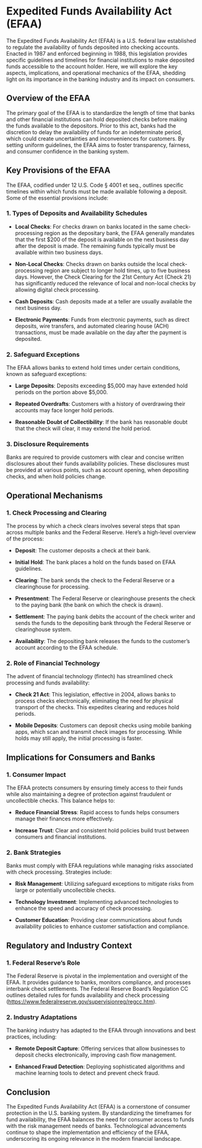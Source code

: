 # Expedited Funds Availability Act (EFAA)

The Expedited Funds Availability Act (EFAA) is a U.S. federal law established to regulate the availability of funds deposited into checking accounts. Enacted in 1987 and enforced beginning in 1988, this legislation provides specific guidelines and timelines for financial institutions to make deposited funds accessible to the account holder. Here, we will explore the key aspects, implications, and operational mechanics of the EFAA, shedding light on its importance in the banking industry and its impact on consumers.

## Overview of the EFAA

The primary goal of the EFAA is to standardize the length of time that banks and other financial institutions can hold deposited checks before making the funds available to the depositors. Prior to this act, banks had the discretion to delay the availability of funds for an indeterminate period, which could create uncertainties and inconveniences for customers. By setting uniform guidelines, the EFAA aims to foster transparency, fairness, and consumer confidence in the banking system.

## Key Provisions of the EFAA

The EFAA, codified under 12 U.S. Code § 4001 et seq., outlines specific timelines within which funds must be made available following a deposit. Some of the essential provisions include:

### 1. Types of Deposits and Availability Schedules

- **Local Checks**: For checks drawn on banks located in the same check-processing region as the depositary bank, the EFAA generally mandates that the first $200 of the deposit is available on the next business day after the deposit is made. The remaining funds typically must be available within two business days.
  
- **Non-Local Checks**: Checks drawn on banks outside the local check-processing region are subject to longer hold times, up to five business days. However, the Check Clearing for the 21st Century Act (Check 21) has significantly reduced the relevance of local and non-local checks by allowing digital check processing.
  
- **Cash Deposits**: Cash deposits made at a teller are usually available the next business day.
  
- **Electronic Payments**: Funds from electronic payments, such as direct deposits, wire transfers, and automated clearing house (ACH) transactions, must be made available on the day after the payment is deposited.

### 2. Safeguard Exceptions

The EFAA allows banks to extend hold times under certain conditions, known as safeguard exceptions:

- **Large Deposits**: Deposits exceeding $5,000 may have extended hold periods on the portion above $5,000.
  
- **Repeated Overdrafts**: Customers with a history of overdrawing their accounts may face longer hold periods.
  
- **Reasonable Doubt of Collectibility**: If the bank has reasonable doubt that the check will clear, it may extend the hold period.

### 3. Disclosure Requirements

Banks are required to provide customers with clear and concise written disclosures about their funds availability policies. These disclosures must be provided at various points, such as account opening, when depositing checks, and when hold policies change.

## Operational Mechanisms

### 1. Check Processing and Clearing

The process by which a check clears involves several steps that span across multiple banks and the Federal Reserve. Here’s a high-level overview of the process:

- **Deposit**: The customer deposits a check at their bank.
  
- **Initial Hold**: The bank places a hold on the funds based on EFAA guidelines.
  
- **Clearing**: The bank sends the check to the Federal Reserve or a clearinghouse for processing.
  
- **Presentment**: The Federal Reserve or clearinghouse presents the check to the paying bank (the bank on which the check is drawn).
  
- **Settlement**: The paying bank debits the account of the check writer and sends the funds to the depositing bank through the Federal Reserve or clearinghouse system.
  
- **Availability**: The depositing bank releases the funds to the customer’s account according to the EFAA schedule.

### 2. Role of Financial Technology

The advent of financial technology (fintech) has streamlined check processing and funds availability:

- **Check 21 Act**: This legislation, effective in 2004, allows banks to process checks electronically, eliminating the need for physical transport of the checks. This expedites clearing and reduces hold periods.

- **Mobile Deposits**: Customers can deposit checks using mobile banking apps, which scan and transmit check images for processing. While holds may still apply, the initial processing is faster.

## Implications for Consumers and Banks

### 1. Consumer Impact

The EFAA protects consumers by ensuring timely access to their funds while also maintaining a degree of protection against fraudulent or uncollectible checks. This balance helps to:

- **Reduce Financial Stress**: Rapid access to funds helps consumers manage their finances more effectively.
  
- **Increase Trust**: Clear and consistent hold policies build trust between consumers and financial institutions.

### 2. Bank Strategies

Banks must comply with EFAA regulations while managing risks associated with check processing. Strategies include:

- **Risk Management**: Utilizing safeguard exceptions to mitigate risks from large or potentially uncollectible checks.
  
- **Technology Investment**: Implementing advanced technologies to enhance the speed and accuracy of check processing.

- **Customer Education**: Providing clear communications about funds availability policies to enhance customer satisfaction and compliance.

## Regulatory and Industry Context

### 1. Federal Reserve’s Role

The Federal Reserve is pivotal in the implementation and oversight of the EFAA. It provides guidance to banks, monitors compliance, and processes interbank check settlements. The Federal Reserve Board’s Regulation CC outlines detailed rules for funds availability and check processing (https://www.federalreserve.gov/supervisionreg/regcc.htm).

### 2. Industry Adaptations

The banking industry has adapted to the EFAA through innovations and best practices, including:

- **Remote Deposit Capture**: Offering services that allow businesses to deposit checks electronically, improving cash flow management.
  
- **Enhanced Fraud Detection**: Deploying sophisticated algorithms and machine learning tools to detect and prevent check fraud.

## Conclusion

The Expedited Funds Availability Act (EFAA) is a cornerstone of consumer protection in the U.S. banking system. By standardizing the timeframes for fund availability, the EFAA balances the need for consumer access to funds with the risk management needs of banks. Technological advancements continue to shape the implementation and efficiency of the EFAA, underscoring its ongoing relevance in the modern financial landscape.